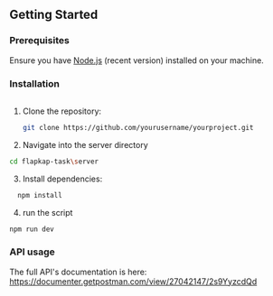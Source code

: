 ## Getting Started

### Prerequisites

Ensure you have [Node.js](https://nodejs.org/) (recent version) installed on your machine.

### Installation
```bash
```
1. Clone the repository:
   ```bash
   git clone https://github.com/yourusername/yourproject.git
   ```
2. Navigate into the server directory
  ```bash
  cd flapkap-task\server
  ```
3. Install dependencies:
  ```bash
    npm install 
  ```
4. run the script
  ```bash
  npm run dev
  ```
### API usage 
The full API's documentation is here: https://documenter.getpostman.com/view/27042147/2s9YyzcdQd
